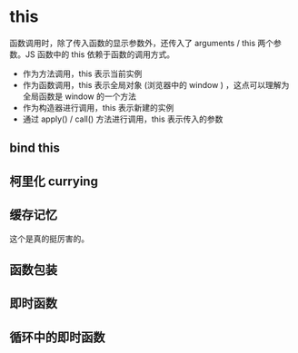 # this

函数调用时，除了传入函数的显示参数外，还传入了 arguments / this 两个参数。JS 函数中的 this 依赖于函数的调用方式。

- 作为方法调用，this 表示当前实例
- 作为函数调用，this 表示全局对象 (浏览器中的 window ) ，这点可以理解为全局函数是 window 的一个方法
- 作为构造器进行调用，this 表示新建的实例
- 通过 apply() / call() 方法进行调用，this 表示传入的参数

## bind this

## 柯里化 currying

## 缓存记忆

这个是真的挺厉害的。

## 函数包装

## 即时函数

## 循环中的即时函数

